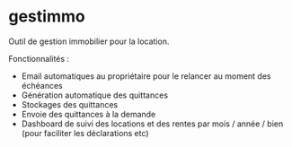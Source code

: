 # gestimmo

Outil de gestion immobilier pour la location.

Fonctionnalités : 
- Email automatiques au propriétaire pour le relancer au moment des échéances
- Génération automatique des quittances
- Stockages des quittances
- Envoie des quittances à la demande
- Dashboard de suivi des locations et des rentes par mois / année / bien (pour faciliter les déclarations etc)
